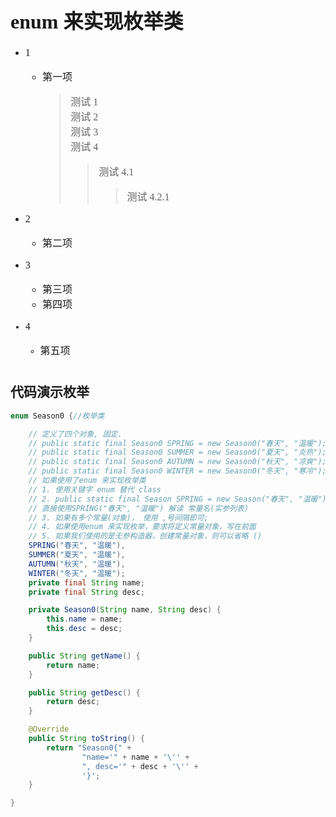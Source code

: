 <font face="微软雅黑">  
<font size=3>

# **enum 来实现枚举类**

- 1

  - 第一项
    > 测试 1  
    > 测试 2  
    > 测试 3  
    > 测试 4
    >
    > > 测试 4.1
    > >
    > > > 测试 4.2.1

- 2
  - 第二项
- 3
  - 第三项
  - 第四项
- 4
  - 第五项
    </font>

#

## **代码演示枚举**

```java
enum Season0 {//枚举类

    // 定义了四个对象, 固定.
    // public static final Season0 SPRING = new Season0("春天", "温暖");
    // public static final Season0 SUMMER = new Season0("夏天", "炎热");
    // public static final Season0 AUTUMN = new Season0("秋天", "凉爽");
    // public static final Season0 WINTER = new Season0("冬天", "寒冷");
    // 如果使用了enum 来实现枚举类
    // 1. 使用关键字 enum 替代 class
    // 2. public static final Season SPRING = new Season("春天", "温暖")
    // 直接使用SPRING("春天", "温暖") 解读 常量名(实参列表)
    // 3. 如果有多个常量(对象)， 使用 ,号间隔即可;
    // 4. 如果使用enum 来实现枚举，要求将定义常量对象，写在前面
    // 5. 如果我们使用的是无参构造器，创建常量对象，则可以省略 ()
    SPRING("春天", "温暖"),
    SUMMER("夏天", "温暖"),
    AUTUMN("秋天", "温暖"),
    WINTER("冬天", "温暖");
    private final String name;
    private final String desc;

    private Season0(String name, String desc) {
        this.name = name;
        this.desc = desc;
    }

    public String getName() {
        return name;
    }

    public String getDesc() {
        return desc;
    }

    @Override
    public String toString() {
        return "Season0{" +
                "name='" + name + '\'' +
                ", desc='" + desc + '\'' +
                '}';
    }

}

```

##
